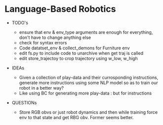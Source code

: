 # Language-Based Robotics

+ TODO's 
    - ensure that env & env_type arguments are enough for everything, don't have to change anything else
    - check for syntax errors
    - Code datatset_env & collect_demons for Furniture env
    - edit fs.py to include code to unarchive when get traj is called
    - edit store_trajectoy to crop trajectory using w_low, w_high
+ IDEAs 
    - Given a collection of play-data and their currosponding instructions, generate more instructions using some NLP model so as to train our robot in a better way?
    - Like using BC for generating more play-data : but for instructions

+ QUESTIONs
    - Store RGB obvs or just robot dynamics and then while training force env to that state and get RBG obv. Former seems better.